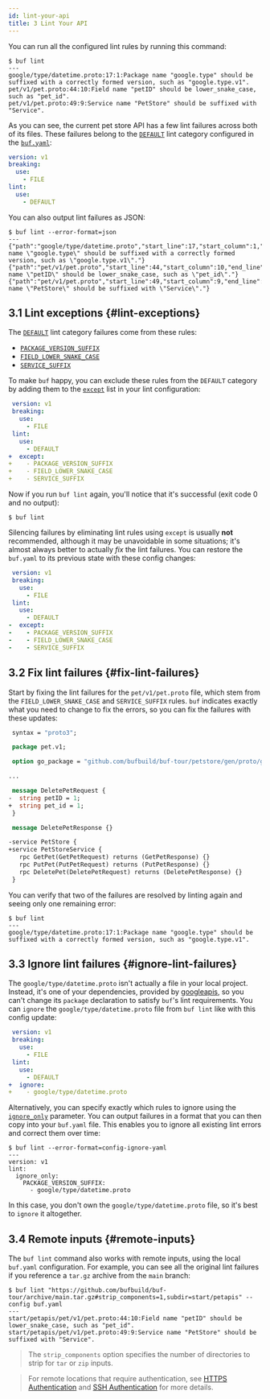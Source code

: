```yaml
---
id: lint-your-api
title: 3 Lint Your API
---
```


You can run all the configured lint rules by running this command:

```terminal
$ buf lint
---
google/type/datetime.proto:17:1:Package name "google.type" should be suffixed with a correctly formed version, such as "google.type.v1".
pet/v1/pet.proto:44:10:Field name "petID" should be lower_snake_case, such as "pet_id".
pet/v1/pet.proto:49:9:Service name "PetStore" should be suffixed with "Service".
```

As you can see, the current pet store API has a few lint failures across both of
its files. These failures belong to the [`DEFAULT`](/buf/lint/reference/rules.md#default)
lint category configured in the [`buf.yaml`](/configuration/v1/buf-yaml.md):

```yaml title="buf.yaml"
version: v1
breaking:
  use:
    - FILE
lint:
  use:
    - DEFAULT
```

You can also output lint failures as JSON:

```terminal
$ buf lint --error-format=json
---
{"path":"google/type/datetime.proto","start_line":17,"start_column":1,"end_line":17,"end_column":21,"type":"PACKAGE_VERSION_SUFFIX","message":"Package name \"google.type\" should be suffixed with a correctly formed version, such as \"google.type.v1\"."}
{"path":"pet/v1/pet.proto","start_line":44,"start_column":10,"end_line":44,"end_column":15,"type":"FIELD_LOWER_SNAKE_CASE","message":"Field name \"petID\" should be lower_snake_case, such as \"pet_id\"."}
{"path":"pet/v1/pet.proto","start_line":49,"start_column":9,"end_line":49,"end_column":17,"type":"SERVICE_SUFFIX","message":"Service name \"PetStore\" should be suffixed with \"Service\"."}
```

## 3.1 Lint exceptions {#lint-exceptions}

The [`DEFAULT`](/buf/lint/reference/rules#default) lint category failures come from these
rules:

- [`PACKAGE_VERSION_SUFFIX`](/buf/lint/reference/rules.md#package_version_suffix)
- [`FIELD_LOWER_SNAKE_CASE`](/buf/lint/reference/rules.md#field_lower_snake_case)
- [`SERVICE_SUFFIX`](/buf/lint/reference/rules.md#service_suffix)

To make `buf` happy, you can exclude these rules from the `DEFAULT` category by
adding them to the [`except`](/buf/lint/reference/configuration#except) list in your lint
configuration:

```yaml title="buf.yaml" {8-11}
 version: v1
 breaking:
   use:
     - FILE
 lint:
   use:
     - DEFAULT
+  except:
+    - PACKAGE_VERSION_SUFFIX
+    - FIELD_LOWER_SNAKE_CASE
+    - SERVICE_SUFFIX
```

Now if you run `buf lint` again, you'll notice that it's successful (exit code 0
and no output):

```terminal
$ buf lint
```

Silencing failures by eliminating lint rules using `except` is usually **not**
recommended, although it may be unavoidable in some situations; it's almost
always better to actually _fix_ the lint failures. You can restore the
`buf.yaml` to its previous state with these config changes:

```yaml title="buf.yaml" {8-11}
 version: v1
 breaking:
   use:
     - FILE
 lint:
   use:
     - DEFAULT
-  except:
-    - PACKAGE_VERSION_SUFFIX
-    - FIELD_LOWER_SNAKE_CASE
-    - SERVICE_SUFFIX
```

## 3.2 Fix lint failures {#fix-lint-failures}

Start by fixing the lint failures for the `pet/v1/pet.proto` file, which stem
from the `FIELD_LOWER_SNAKE_CASE` and `SERVICE_SUFFIX` rules. `buf` indicates
exactly what you need to change to fix the errors, so you can fix the failures
with these updates:

```protobuf title="pet/v1/pet.proto" {10-11,16-17}
 syntax = "proto3";

 package pet.v1;

 option go_package = "github.com/bufbuild/buf-tour/petstore/gen/proto/go/pet/v1;petv1";

...

 message DeletePetRequest {
-  string petID = 1;
+  string pet_id = 1;
 }

 message DeletePetResponse {}

-service PetStore {
+service PetStoreService {
   rpc GetPet(GetPetRequest) returns (GetPetResponse) {}
   rpc PutPet(PutPetRequest) returns (PutPetResponse) {}
   rpc DeletePet(DeletePetRequest) returns (DeletePetResponse) {}
 }
```

You can verify that two of the failures are resolved by linting again and seeing
only one remaining error:

```terminal
$ buf lint
---
google/type/datetime.proto:17:1:Package name "google.type" should be suffixed with a correctly formed version, such as "google.type.v1".
```

## 3.3 Ignore lint failures {#ignore-lint-failures}

The `google/type/datetime.proto` isn't actually a file in your local project.
Instead, it's one of your dependencies, provided by
[googleapis](https://buf.build/googleapis/googleapis), so you can't change its
`package` declaration to satisfy `buf`'s lint requirements. You can `ignore` the
`google/type/datetime.proto` file from `buf lint` like with this config update:

```yaml title="buf.yaml" {8-9}
 version: v1
 breaking:
   use:
     - FILE
 lint:
   use:
     - DEFAULT
+  ignore:
+    - google/type/datetime.proto
```

Alternatively, you can specify exactly which rules to ignore using the
[`ignore_only`](/buf/lint/reference/configuration.md#ignore_only) parameter. You can output
failures in a format that you can then copy into your `buf.yaml` file. This
enables you to ignore all existing lint errors and correct them over time:

```terminal
$ buf lint --error-format=config-ignore-yaml
---
version: v1
lint:
  ignore_only:
    PACKAGE_VERSION_SUFFIX:
      - google/type/datetime.proto
```

In this case, you don't own the `google/type/datetime.proto` file, so it's best
to `ignore` it altogether.

## 3.4 Remote inputs {#remote-inputs}

The `buf lint` command also works with remote inputs, using the local `buf.yaml`
configuration. For example, you can see all the original lint failures if you
reference a `tar.gz` archive from the `main` branch:

```terminal
$ buf lint "https://github.com/bufbuild/buf-tour/archive/main.tar.gz#strip_components=1,subdir=start/petapis" --config buf.yaml
---
start/petapis/pet/v1/pet.proto:44:10:Field name "petID" should be lower_snake_case, such as "pet_id".
start/petapis/pet/v1/pet.proto:49:9:Service name "PetStore" should be suffixed with "Service".
```

> The `strip_components` option specifies the number of directories to strip for
> `tar` or `zip` inputs.

> For remote locations that require authentication, see
> [HTTPS Authentication](/buf/other/inputs.md#https) and
> [SSH Authentication](/buf/other/inputs.md#ssh) for more details.
